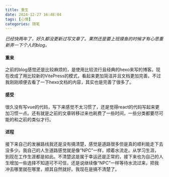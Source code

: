 ```yaml
---
title: 重生
date: 2024-12-27 16:48:04
tags: [心情]
categories: 随笔
---
```

*已经快两年了，好久都没更新过写文章了。果然还是要上班摸鱼的时候才有心思重新弄一下个人的blog。*

#### 重来
之前的blog感觉还是比较麻烦的，是使用比较流行且经典的hexo来写的博客。现在改成了用比较新的VitePress的模式，看起来更加简洁并且文档更加完善。不过我刚刚顺便去看了一下hexo文档的内容，其实也是完善了很多了。

#### 感受
很久没有写vue的代码，写下来感觉不太习惯了，还是觉得react的代码写起来更加习惯一点。还有就是之前的文章转移过来也耗费了一些时间，一些分类都要尽可能的和之前的类似才行。

#### 进程
接下来自己的发展路线我还是没有搞清楚，感觉是道路很多但是真的顺利能走下去没多少。我自己的人生道路感觉就是像“NPC”一样，顺着水流走。从学习生涯，到现在工作生涯都是如此。不清楚这是属于幸运还是正常的，接下来也为自己的人生增加一些选择不知道可不可信，还是说继续像“NPC”一样等待水流过来，把我冲去哪里就在哪里，顺其自然就好。我现在是搞不清楚了。